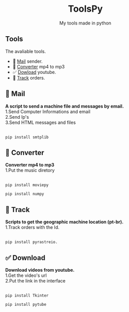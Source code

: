 <h1 align="center">ToolsPy</h1>
<p align="center">My tools made in python</p>

## Tools
The avaliable tools.
- 📧 <a href="https://github.com/vLeeH/ToolsPy/blob/main/Mail/mail.py">Mail</a> sender.
- 🎵 <a href="https://github.com/vLeeH/ToolsPy/blob/main/Converter/converter.py">Converter</a> mp4 to mp3 
- ✅ <a href="https://github.com/vLeeH/ToolsPy/blob/main/Download/download.pyw">Dowload</a> youtube. 
- 🎯 <a href="https://github.com/vLeeH/ToolsPy/blob/main/Track/track.py">Track</a> orders.

## 📧 Mail 
**A script to send a machine file and messages by email.** <br>
1.Send Computer Informations and email <br>
2.Send Ip's <br>
3.Send HTML messages and files <br>
<br>
```
pip install smtplib
```

## 🎵 Converter
**Converter mp4 to mp3** <br>
1.Put the music diretory<br>
<br>
```
pip install moviepy
```
```
pip install numpy 
```

## 🎯 Track 
**Scripts to get the geographic machine location (pt-br).** <br>
1.Track orders with the Id.<br>
<br>
```
pip install pyrastreio.
```

## ✅ Download
**Download videos from youtube.** <br>
1.Get the video's url  <br>
2.Put the link in the interface<br>
<br>
```
pip install Tkinter
```
```
pip install pytube
```
